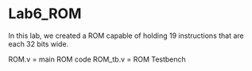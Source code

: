 # Lab6_ROM

In this lab, we created a ROM capable of holding 19 instructions that are each 32 bits wide.

ROM.v = main ROM code
ROM_tb.v = ROM Testbench
